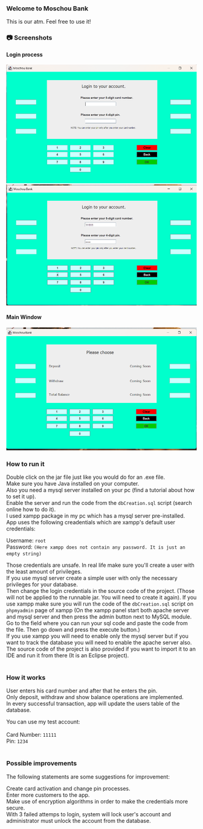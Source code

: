 ### Welcome to Moschou Bank

This is our atm. Feel free to use it! 

### 📷 Screenshots
#### Login process
![Login](screenshots/image1.png) <br>
![Interface](screenshots/image2.png) <br>

#### Main Window
![Interface](screenshots/image3.png)

### How to run it
Double click on the jar file just like you would do for an .exe file. <br>
Make sure you have Java installed on your computer. <br>
Also you need a mysql server installed on your pc (find a tutorial about how to set it up). <br>
Enable the server and run the code from the ```dbCreation.sql``` script (search online how to do it). <br> 
I used xampp package in my pc which has a mysql server pre-installed. <br>
App uses the following creadentials which are xampp's default user credentials: <br>


Username: ```root``` <br>
Password: ```(Here xampp does not contain any password. It is just an empty string)``` <br>

Those credentials are unsafe. In real life make sure you'll create a user with the least amount of privileges. <br>
If you use mysql server create a simple user with only the necessary privileges for your database. <br>
Then change the login credentials in the source code of the project. (Those will not be applied to the runnable jar. You will need to create it again). 
If you use xampp make sure you will run the code of the ```dbCreation.sql``` script on ```phpmyadmin``` page of xampp (On the xampp panel start both apache server
and mysql server and then press the admin button next to MySQL module. Go to the field where you can run your sql code and paste the code from the file. Then go down and press the execute button.) <br>
If you use xampp you will need to enable only the mysql server but if you want to track the database you will need to enable the apache server also.
The source code of the project is also provided if you want to import it to an IDE and run it from there (It is an Eclipse project). <br><br>

### How it works
User enters his card number and after that he enters the pin. <br>
Only deposit, withdraw and show balance operations are implemented. <br>
In every successful transaction, app will update the users table of the database. <br>

You can use my test account: <br><br>
Card Number: ```11111``` <br>
Pin: ```1234``` <br><br>

### Possible improvements
The following statements are some suggestions for improvement:

Create card activation and change pin processes. <br>
Enter more customers to the app. <br>
Make use of encryption algorithms in order to make the credentials more secure. <br>
With 3 failed attemps to login, system will lock user's account and administrator must unlock the account from the database. <br>
